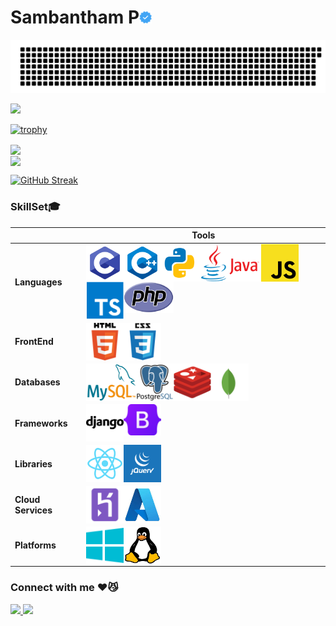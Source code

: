 # Sambantham P<img align="" src="images/verified.png" height="20px" width="20px">

![gitartwork](gitartwork.svg)

![](https://komarev.com/ghpvc/?username=sambantham-p&color=orange&style=flat-square)




[![trophy](https://github-profile-trophy.vercel.app/?username=danieldavidraj&margin-w=5&row=1&theme=buefy)](https://github.com/ryo-ma/github-profile-trophy)


<a href="https://github.com/sambantham-p /sambantham-p /">
  <img align="center" src="https://github-readme-stats.vercel.app/api?username=sambantham-p &show_icons=true&theme=buefy&include_all_commits=true&line_height=24&custom_title=My Github" />
</a><br>
<a href="https://github.com/sambantham-p/sambantham-p/">
  <img align="center" src="https://github-readme-stats.vercel.app/api/top-langs/?username=sambantham-p&langs_count=10&layout=compact&theme=buefy&card_width=445&custom_title=Languages you can see here" />
</a>

[![GitHub Streak](https://github-readme-streak-stats.herokuapp.com?user=sambantham-p&theme=buefy&date_format=M%20j%5B%2C%20Y%5D)](https://git.io/streak-stats)

### SkillSet🎓
                                    
| | **Tools** |
| --- | --- |
| **Languages** | <a href="https://en.wikipedia.org/wiki/C_(programming_language)"><img align="left" src="images/c.svg" height="60px" width="60px" /></a><a href="https://en.wikipedia.org/wiki/C%2B%2B"><img align="left" src="images/c++.svg" height="60px" width="60px" /></a><a href="https://www.python.org/"><img align="left" src="images/python.svg" height="60px" width="60px" /></a><a href="https://www.java.com/en/"><img align="left" src="images/java.png" height="60px" width="100px" /></a><a href="https://www.javascript.com/"><img align="left" src="images/js.png" height="60px" width="60px" /></a><a href="https://www.typescriptlang.org/"><img align="left" src="images/ts.png" height="60px" width="60px" /></a><a href="https://www.php.net/"><img align="left" src="images/php.png" height="50px" width="80px" /></a> |
| **FrontEnd** | <a href="https://en.wikipedia.org/wiki/HTML"><img align="left" src="images/html.png" height="60px" width="60px" /></a><a href="https://en.wikipedia.org/wiki/CSS"><img align="left" src="images/css.png" height="60px" width="60px" /></a> |
| **Databases** | <a href="https://www.mysql.com/"><img align="left" src="images/mysql.png" height="60px" width="80px" /></a><a href="https://www.postgresql.org/"><img align="left" src="images/postgresql.png" height="60px" width="60px" /></a><a href="https://redis.io/"><img align="left" src="images/redis.png" height="60px" width="60px" /></a><a href="https://www.mongodb.com/"><img align="left" src="images/mongo.svg" height="60px" width="60px" /></a> |
**Frameworks** | <a href="https://www.djangoproject.com/"><img align="left" src="images/django.png" height="60px" width="60px" /></a><a href="https://getbootstrap.com/"><img align="left" src="images/bootstrap.png" height="50px" width="60px" /></a> |
**Libraries** | <a href="https://reactjs.org/"><img align="left" src="images/react.png" height="60px" width="60px" /></a><a href="https://jquery.com/"><img align="left" src="images/jquery.png" height="60px" width="60px" /></a> |
**Cloud Services** | <a href="https://www.heroku.com"><img align="left" src="images/heroku.png" height="60px" width="60px" /></a><a href="https://azure.microsoft.com/en-in/"><img align="left" src="images/azure.jpg" height="60px" width="60px" /></a> |
**Platforms** | <a href="https://www.microsoft.com/en-in/windows"><img align="left" src="images/windows.png" height="60px" width="60px" /></a><a href="https://www.linux.org/"><img align="left" src="images/linux.jpg" height="60px" width="60px" /></a> |

### Connect with me ♥️😼
<a href="https://www.instagram.com/samsambantham/" target="_blank">
  <img src="https://img.shields.io/static/v1?style=for-the-badge&label=follow+me+on&logo=Instagram&message=Instagram&color=E4405F">
</a>

<a href="https://www.linkedin.com/in/sambantham-p-54889b214/" target="_blank">
  <img src="https://img.shields.io/static/v1?style=for-the-badge&label=follow+me+on&logo=LinkedIn&message=LinkedIn&color=0A66C2&logoColor=0A66C2">
</a>
